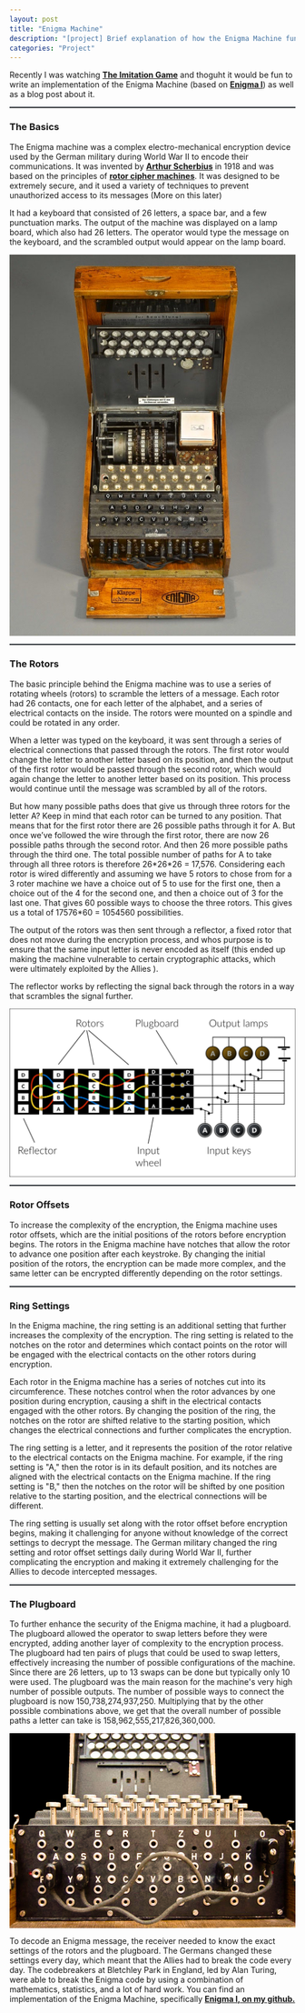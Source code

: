 ```yaml
---
layout: post
title: "Enigma Machine"
description: "[project] Brief explanation of how the Enigma Machine funtions"
categories: "Project"
---
```


<style type="text/css">

.center {
  display: block;
  margin-left: auto;
  margin-right: auto;
}


table {
  font-family: arial, sans-serif;
  border-collapse: collapse;
  width: 100%;
}

td, th {
  border: 1px solid #000;
  text-align: center;
  padding: 8px;
}

tr:nth-child(1) {
  background-color: #ddd;
}

</style>

<title>Enigma Machine - LostMyPlaintext</title>
<p>Recently I was watching <a href="https://en.wikipedia.org/wiki/The_Imitation_Game"><b>The Imitation Game</b></a> and thoguht it would be fun to write an implementation of the Enigma Machine (based on <a href="https://en.wikipedia.org/wiki/Enigma_I"><b> Enigma I</b></a>) as well as a blog post about it.</p> 

<hr style="border-top:1px solid #28323C;">
<p><h3>The Basics</h3></p>
<p></p>
<p>The Enigma machine was a complex electro-mechanical encryption device used by the German military during World War II to encode their communications. It was invented by <a href="https://en.wikipedia.org/wiki/Arthur_Scherbius"> <b>Arthur Scherbius</b></a> in 1918 and was based on the principles of <a href="https://en.wikipedia.org/wiki/Rotor_machine"><b>rotor cipher machines</b></a>. It was designed to be extremely secure, and it used a variety of techniques to prevent unauthorized access to its messages (More on this later)</p>
<p>It had a keyboard that consisted of 26 letters, a space bar, and a few punctuation marks. The output of the machine was displayed on a lamp board, which also had 26 letters. The operator would type the message on the keyboard, and the scrambled output would appear on the lamp board.</p>

<img class="center" src="/assets/images/enigma1.jpeg">
<hr style="border-top:1px solid #28323C;">
<p><h3>The Rotors</h3></p>
<p></p>
<p>The basic principle behind the Enigma machine was to use a series of rotating wheels (rotors) to scramble the letters of a message. Each rotor had 26 contacts, one for each letter of the alphabet, and a series of electrical contacts on the inside. The rotors were mounted on a spindle and could be rotated in any order.</p>

<p>When a letter was typed on the keyboard, it was sent through a series of electrical connections that passed through the rotors. The first rotor would change the letter to another letter based on its position, and then the output of the first rotor would be passed through the second rotor, which would again change the letter to another letter based on its position. This process would continue until the message was scrambled by all of the rotors.</p>
<p>But how many possible paths does that give us through three rotors for the letter A? Keep in mind that each rotor can be turned to any position. That means that for the first rotor there are 26 possible paths through it for A. But once we’ve followed the wire through the first rotor, there are now 26 possible paths through the second rotor. And then 26 more possible paths through the third one. The total possible number of paths for A to take through all three rotors is therefore 26*26*26 = 17,576. Considering each rotor is wired differently and assuming we have 5 rotors to chose from for a 3 roter machine we have a choice out of 5 to use for the first one, then a choice out of the 4 for the second one, and then a choice out of 3 for the last one. That gives 60 possible ways to choose the three rotors. This gives us a total of 17576*60 = 1054560 possibilities.</p>


<p>The output of the rotors was then sent through a reflector, a fixed rotor that does not move during the encryption process, and whos purpose is to ensure that the same input letter is never encoded as itself (this ended up making the machine vulnerable to certain cryptographic attacks, which were ultimately exploited by the Allies ).

The reflector works by reflecting the signal back through the rotors in a way that scrambles the signal further.</p>


<img class="center" src="/assets/images/enigma2.png">

<hr style="border-top:1px solid #28323C;">
<!-- Rotor offsets--->
<p><h3>Rotor Offsets</h3></p>
<p></p>
<p>To increase the complexity of the encryption, the Enigma machine uses rotor offsets, which are the initial positions of the rotors before encryption begins. The rotors in the Enigma machine have notches that allow the rotor to advance one position after each keystroke. By changing the initial position of the rotors, the encryption can be made more complex, and the same letter can be encrypted differently depending on the rotor settings.</p>
<hr style="border-top:1px solid #28323C;">
<!-- Ring Settings --->
<p><h3>Ring Settings</h3></p>
<p></p>
<p>In the Enigma machine, the ring setting is an additional setting that further increases the complexity of the encryption. The ring setting is related to the notches on the rotor and determines which contact points on the rotor will be engaged with the electrical contacts on the other rotors during encryption.

Each rotor in the Enigma machine has a series of notches cut into its circumference. These notches control when the rotor advances by one position during encryption, causing a shift in the electrical contacts engaged with the other rotors. By changing the position of the ring, the notches on the rotor are shifted relative to the starting position, which changes the electrical connections and further complicates the encryption.

The ring setting is a letter, and it represents the position of the rotor relative to the electrical contacts on the Enigma machine. For example, if the ring setting is "A," then the rotor is in its default position, and its notches are aligned with the electrical contacts on the Enigma machine. If the ring setting is "B," then the notches on the rotor will be shifted by one position relative to the starting position, and the electrical connections will be different.

The ring setting is usually set along with the rotor offset before encryption begins, making it challenging for anyone without knowledge of the correct settings to decrypt the message. The German military changed the ring setting and rotor offset settings daily during World War II, further complicating the encryption and making it extremely challenging for the Allies to decode intercepted messages.</p>


<hr style="border-top:1px solid #28323C;">
<p><h3>The Plugboard</h3></p>
<p></p>
<p>To further enhance the security of the Enigma machine, it had a plugboard. The plugboard allowed the operator to swap letters before they were encrypted, adding another layer of complexity to the encryption process. The plugboard had ten pairs of plugs that could be used to swap letters, effectively increasing the number of possible configurations of the machine. Since there are 26 letters, up to 13 swaps can be done but typically only 10 were used. The plugboard was the main reason for the machine's very high number of possible outputs. The number of possible ways to connect the plugboard is now 150,738,274,937,250. Multiplying that by the other possible combinations above, we get that the overall number of possible paths a letter can take  is 158,962,555,217,826,360,000.</p>

<img class="center" src="/assets/images/enigma3.jpeg">


<p>To decode an Enigma message, the receiver needed to know the exact settings of the rotors and the plugboard. The Germans changed these settings every day, which meant that the Allies had to break the code every day. The codebreakers at Bletchley Park in England, led by Alan Turing, were able to break the Enigma code by using a combination of mathematics, statistics, and a lot of hard work. You can find an implementation of the Enigma Machine, specifically <a href="https://github.com/0xA2/Enigma-Machine"><b> Enigma I, on my github. </b></a></p>

<p></p>
